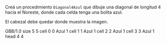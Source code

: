 Creá un procedimiento `Diagonal4Azul` que dibuje una diagonal de longitud 4 hacia el Noreste, donde cada celda tenga una bolita azul. 

El cabezal debe quedar donde muestra la imagen.

<gs-board>
  GBB/1.0
    size 5 5
    cell 0 0 Azul 1 
    cell 1 1 Azul 1 
    cell 2 2 Azul 1 
    cell 3 3 Azul 1 
    head 4 4
</gs-board>